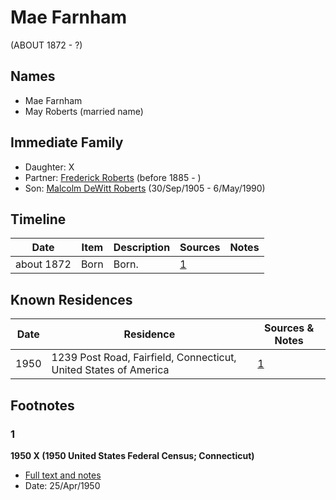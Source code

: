 ﻿---
layout: person
subject_key: i53003230
permalink: /people/i53003230
---

# Mae Farnham
(ABOUT 1872 - ?)

## Names

* Mae Farnham
* May Roberts (married name)

## Immediate Family

* Daughter: X
* Partner: [Frederick Roberts](./@36552681@-frederick-roberts-b1885-d.md) (before 1885 - )
* Son: [Malcolm DeWitt Roberts](./@21721539@-malcolm-dewitt-roberts-b1905-9-30-d1990-5-6.md) (30/Sep/1905 - 6/May/1990)

## Timeline

Date | Item | Description | Sources | Notes
---|---|---|---|---
about 1872 | Born | Born. | [1](#1) | 

## Known Residences

Date | Residence | Sources & Notes
---|---|---
1950 | 1239 Post Road, Fairfield, Connecticut, United States of America | [1](#1)

## Footnotes

### 1

**1950 X (1950 United States Federal Census; Connecticut)**

* [Full text and notes](../sources/@8703207@-1950-roberts-1950-united-states-federal-census;-connecticut-.md)
* Date: 25/Apr/1950

